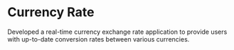 # Currency Rate

Developed a real-time currency exchange rate application to provide users with up-to-date conversion rates between various currencies.
